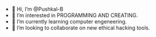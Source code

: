 - 👋 Hi, I’m @Pushkal-B
- 👀 I’m interested in PROGRAMMING AND CREATING.
- 🌱 I’m currently learning computer engeneering.
- 💞️ I’m looking to collaborate on new ethical hacking tools.

